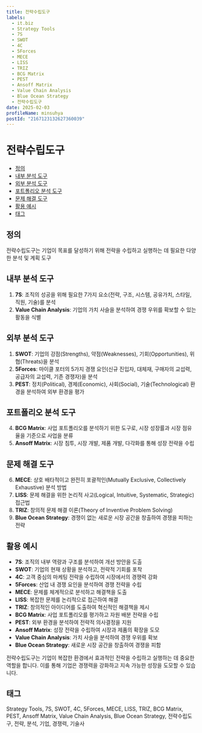 ```yaml
---
title: 전략수립도구
labels:
  - it.biz
  - Strategy Tools
  - 7S
  - SWOT
  - 4C
  - 5Forces
  - MECE
  - LISS
  - TRIZ
  - BCG Matrix
  - PEST
  - Ansoff Matrix
  - Value Chain Analysis
  - Blue Ocean Strategy
  - 전략수립도구
date: 2025-02-03
profileName: minsuhya
postId: "2167123132627360039"
---
```



# 전략수립도구

<!-- mtoc-start -->

- [정의](#정의)
- [내부 분석 도구](#내부-분석-도구)
- [외부 분석 도구](#외부-분석-도구)
- [포트폴리오 분석 도구](#포트폴리오-분석-도구)
- [문제 해결 도구](#문제-해결-도구)
- [활용 예시](#활용-예시)
- [태그](#태그)

<!-- mtoc-end -->

## 정의

전략수립도구는 기업이 목표를 달성하기 위해 전략을 수립하고 실행하는 데 필요한 다양한 분석 및 계획 도구

## 내부 분석 도구

1. **7S**: 조직의 성공을 위해 필요한 7가지 요소(전략, 구조, 시스템, 공유가치, 스타일, 직원, 기술)를 분석
2. **Value Chain Analysis**: 기업의 가치 사슬을 분석하여 경쟁 우위를 확보할 수 있는 활동을 식별

## 외부 분석 도구

1. **SWOT**: 기업의 강점(Strengths), 약점(Weaknesses), 기회(Opportunities), 위협(Threats)을 분석
2. **5Forces**: 마이클 포터의 5가지 경쟁 요인(신규 진입자, 대체재, 구매자의 교섭력, 공급자의 교섭력, 기존 경쟁자)을 분석
3. **PEST**: 정치(Political), 경제(Economic), 사회(Social), 기술(Technological) 환경을 분석하여 외부 환경을 평가

## 포트폴리오 분석 도구

4. **BCG Matrix**: 사업 포트폴리오를 분석하기 위한 도구로, 시장 성장률과 시장 점유율을 기준으로 사업을 분류
5. **Ansoff Matrix**: 시장 침투, 시장 개발, 제품 개발, 다각화를 통해 성장 전략을 수립

## 문제 해결 도구

6. **MECE**: 상호 배타적이고 완전히 포괄적인(Mutually Exclusive, Collectively Exhaustive) 분석 방법
7. **LISS**: 문제 해결을 위한 논리적 사고(Logical, Intuitive, Systematic, Strategic) 접근법
8. **TRIZ**: 창의적 문제 해결 이론(Theory of Inventive Problem Solving)
9. **Blue Ocean Strategy**: 경쟁이 없는 새로운 시장 공간을 창출하여 경쟁을 피하는 전략

## 활용 예시

- **7S**: 조직의 내부 역량과 구조를 분석하여 개선 방안을 도출
- **SWOT**: 기업의 현재 상황을 분석하고, 전략적 기회를 포착
- **4C**: 고객 중심의 마케팅 전략을 수립하여 시장에서의 경쟁력 강화
- **5Forces**: 산업 내 경쟁 요인을 분석하여 경쟁 전략을 수립
- **MECE**: 문제를 체계적으로 분석하고 해결책을 도출
- **LISS**: 복잡한 문제를 논리적으로 접근하여 해결
- **TRIZ**: 창의적인 아이디어를 도출하여 혁신적인 해결책을 제시
- **BCG Matrix**: 사업 포트폴리오를 평가하고 자원 배분 전략을 수립
- **PEST**: 외부 환경을 분석하여 전략적 의사결정을 지원
- **Ansoff Matrix**: 성장 전략을 수립하여 시장과 제품의 확장을 도모
- **Value Chain Analysis**: 가치 사슬을 분석하여 경쟁 우위를 확보
- **Blue Ocean Strategy**: 새로운 시장 공간을 창출하여 경쟁을 피함

전략수립도구는 기업이 복잡한 환경에서 효과적인 전략을 수립하고 실행하는 데 중요한 역할을 합니다. 이를 통해 기업은 경쟁력을 강화하고 지속 가능한 성장을 도모할 수 있습니다.

## 태그

Strategy Tools, 7S, SWOT, 4C, 5Forces, MECE, LISS, TRIZ, BCG Matrix, PEST, Ansoff Matrix, Value Chain Analysis, Blue Ocean Strategy, 전략수립도구, 전략, 분석, 기업, 경쟁력, 기술사